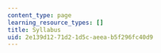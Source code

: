 ```yaml
---
content_type: page
learning_resource_types: []
title: Syllabus
uid: 2e139d12-71d2-1d5c-aeea-b5f296fc40d9
---
```

